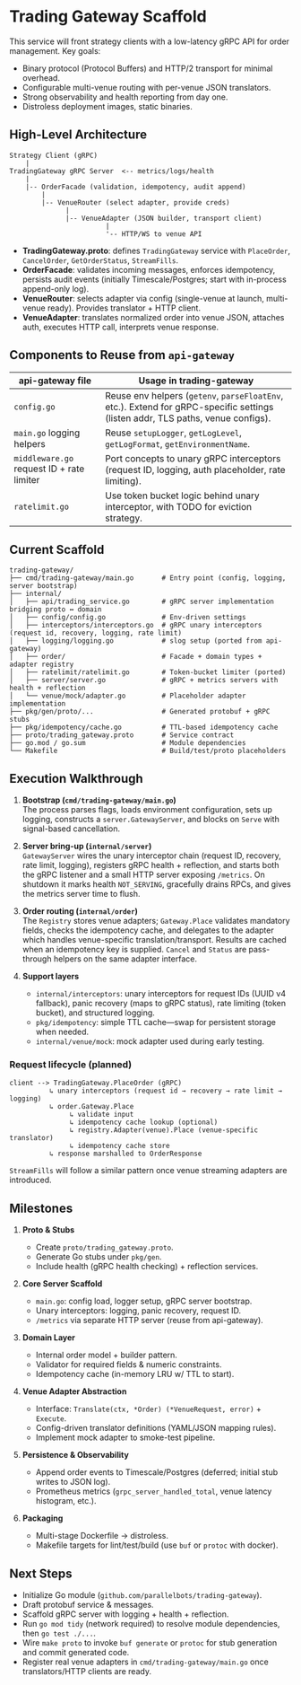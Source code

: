 # Trading Gateway Scaffold

This service will front strategy clients with a low-latency gRPC API for order management. Key goals:

- Binary protocol (Protocol Buffers) and HTTP/2 transport for minimal overhead.
- Configurable multi-venue routing with per-venue JSON translators.
- Strong observability and health reporting from day one.
- Distroless deployment images, static binaries.

## High-Level Architecture

```
Strategy Client (gRPC)
    |
TradingGateway gRPC Server  <-- metrics/logs/health
    |
    |-- OrderFacade (validation, idempotency, audit append)
        |
        |-- VenueRouter (select adapter, provide creds)
              |
              |-- VenueAdapter (JSON builder, transport client)
                        |
                        '-- HTTP/WS to venue API
```

- **TradingGateway.proto**: defines `TradingGateway` service with `PlaceOrder`, `CancelOrder`, `GetOrderStatus`, `StreamFills`.
- **OrderFacade**: validates incoming messages, enforces idempotency, persists audit events (initially Timescale/Postgres; start with in-process append-only log).
- **VenueRouter**: selects adapter via config (single-venue at launch, multi-venue ready). Provides translator + HTTP client.
- **VenueAdapter**: translates normalized order into venue JSON, attaches auth, executes HTTP call, interprets venue response.

## Components to Reuse from `api-gateway`

| api-gateway file | Usage in trading-gateway |
| --- | --- |
| `config.go` | Reuse env helpers (`getenv`, `parseFloatEnv`, etc.). Extend for gRPC-specific settings (listen addr, TLS paths, venue configs). |
| `main.go` logging helpers | Reuse `setupLogger`, `getLogLevel`, `getLogFormat`, `getEnvironmentName`. |
| `middleware.go` request ID + rate limiter | Port concepts to unary gRPC interceptors (request ID, logging, auth placeholder, rate limiting). |
| `ratelimit.go` | Use token bucket logic behind unary interceptor, with TODO for eviction strategy. |

## Current Scaffold

```
trading-gateway/
├── cmd/trading-gateway/main.go       # Entry point (config, logging, server bootstrap)
├── internal/
│   ├── api/trading_service.go        # gRPC server implementation bridging proto ↔ domain
│   ├── config/config.go              # Env-driven settings
│   ├── interceptors/interceptors.go  # gRPC unary interceptors (request id, recovery, logging, rate limit)
│   ├── logging/logging.go            # slog setup (ported from api-gateway)
│   ├── order/                        # Facade + domain types + adapter registry
│   ├── ratelimit/ratelimit.go        # Token-bucket limiter (ported)
│   ├── server/server.go              # gRPC + metrics servers with health + reflection
│   └── venue/mock/adapter.go         # Placeholder adapter implementation
├── pkg/gen/proto/...                 # Generated protobuf + gRPC stubs
├── pkg/idempotency/cache.go          # TTL-based idempotency cache
├── proto/trading_gateway.proto       # Service contract
├── go.mod / go.sum                   # Module dependencies
└── Makefile                          # Build/test/proto placeholders
```

## Execution Walkthrough

1. **Bootstrap (`cmd/trading-gateway/main.go`)**  
   The process parses flags, loads environment configuration, sets up logging, constructs a `server.GatewayServer`, and blocks on `Serve` with signal-based cancellation.

2. **Server bring-up (`internal/server`)**  
   `GatewayServer` wires the unary interceptor chain (request ID, recovery, rate limit, logging), registers gRPC health + reflection, and starts both the gRPC listener and a small HTTP server exposing `/metrics`. On shutdown it marks health `NOT_SERVING`, gracefully drains RPCs, and gives the metrics server time to flush.

3. **Order routing (`internal/order`)**  
   The `Registry` stores venue adapters; `Gateway.Place` validates mandatory fields, checks the idempotency cache, and delegates to the adapter which handles venue-specific translation/transport. Results are cached when an idempotency key is supplied. `Cancel` and `Status` are pass-through helpers on the same adapter interface.

4. **Support layers**  
   - `internal/interceptors`: unary interceptors for request IDs (UUID v4 fallback), panic recovery (maps to gRPC status), rate limiting (token bucket), and structured logging.  
   - `pkg/idempotency`: simple TTL cache—swap for persistent storage when needed.  
   - `internal/venue/mock`: mock adapter used during early testing.

### Request lifecycle (planned)
```
client --> TradingGateway.PlaceOrder (gRPC)
          ↳ unary interceptors (request id → recovery → rate limit → logging)
          ↳ order.Gateway.Place
               ↳ validate input
               ↳ idempotency cache lookup (optional)
               ↳ registry.Adapter(venue).Place (venue-specific translator)
               ↳ idempotency cache store
          ↳ response marshalled to OrderResponse
```
`StreamFills` will follow a similar pattern once venue streaming adapters are introduced.

## Milestones

1. **Proto & Stubs**
   - Create `proto/trading_gateway.proto`.
   - Generate Go stubs under `pkg/gen`.
   - Include health (gRPC health checking) + reflection services.

2. **Core Server Scaffold**
   - `main.go`: config load, logger setup, gRPC server bootstrap.
   - Unary interceptors: logging, panic recovery, request ID.
   - `/metrics` via separate HTTP server (reuse from api-gateway).

3. **Domain Layer**
   - Internal order model + builder pattern.
   - Validator for required fields & numeric constraints.
   - Idempotency cache (in-memory LRU w/ TTL to start).

4. **Venue Adapter Abstraction**
   - Interface: `Translate(ctx, *Order) (*VenueRequest, error)` + `Execute`.
   - Config-driven translator definitions (YAML/JSON mapping rules).
   - Implement mock adapter to smoke-test pipeline.

5. **Persistence & Observability**
   - Append order events to Timescale/Postgres (deferred; initial stub writes to JSON log).
   - Prometheus metrics (`grpc_server_handled_total`, venue latency histogram, etc.).

6. **Packaging**
   - Multi-stage Dockerfile -> distroless.
   - Makefile targets for lint/test/build (use `buf` or `protoc` with docker).

## Next Steps

- Initialize Go module (`github.com/parallelbots/trading-gateway`).
- Draft protobuf service & messages.
- Scaffold gRPC server with logging + health + reflection.
- Run `go mod tidy` (network required) to resolve module dependencies, then `go test ./...`.
- Wire `make proto` to invoke `buf generate` or `protoc` for stub generation and commit generated code.
- Register real venue adapters in `cmd/trading-gateway/main.go` once translators/HTTP clients are ready.
